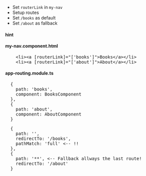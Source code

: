 * Set `routerLink` in `my-nav`
* Setup routes
* Set `/books` as default
* Set `/about` as fallback


#### hint

#### my-nav.component.html
<pre>
    &lt;li>&lt;a [routerLink]="['books']">Books&lt;/a>&lt;/li>
    &lt;li>&lt;a [routerLink]="['about']">About&lt;/a>&lt;/li>
</pre>

#### app-routing.module.ts
<pre>
  {
    path: 'books',
    component: BooksComponent
  },
  {
    path: 'about',
    component: AboutComponent
  }
</pre>

<pre>
  {
    path: '',
    redirectTo: '/books',
    pathMatch: 'full' <-- !!
  },
  {
    path: '**', <-- Fallback allways the last route!
    redirectTo: '/about'
  }
</pre>

